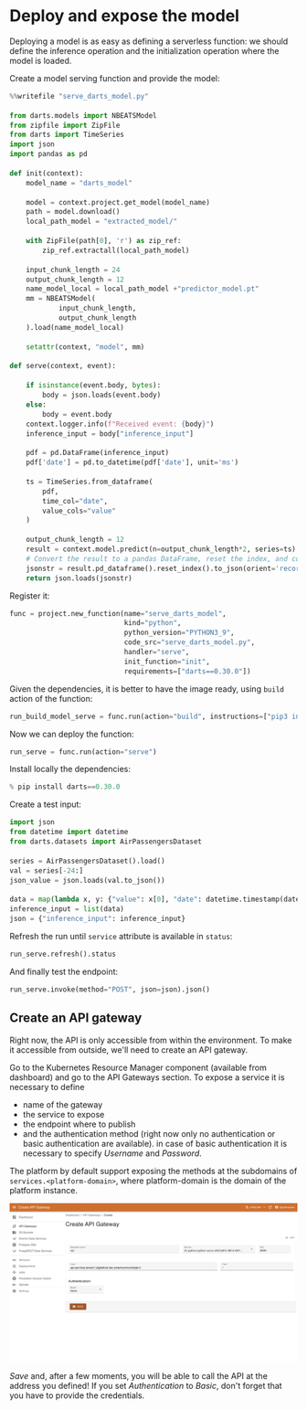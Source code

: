 # Deploy and expose the model

Deploying a model is as easy as defining a serverless function: we should define the inference operation and the initialization
operation where the model is loaded.

Create a model serving function and provide the model:

``` python
%%writefile "serve_darts_model.py"

from darts.models import NBEATSModel
from zipfile import ZipFile
from darts import TimeSeries
import json
import pandas as pd

def init(context):
    model_name = "darts_model"

    model = context.project.get_model(model_name)
    path = model.download()
    local_path_model = "extracted_model/"

    with ZipFile(path[0], 'r') as zip_ref:
        zip_ref.extractall(local_path_model)

    input_chunk_length = 24
    output_chunk_length = 12
    name_model_local = local_path_model +"predictor_model.pt"
    mm = NBEATSModel(
            input_chunk_length,
            output_chunk_length
    ).load(name_model_local)

    setattr(context, "model", mm)

def serve(context, event):

    if isinstance(event.body, bytes):
        body = json.loads(event.body)
    else:
        body = event.body
    context.logger.info(f"Received event: {body}")
    inference_input = body["inference_input"]

    pdf = pd.DataFrame(inference_input)
    pdf['date'] = pd.to_datetime(pdf['date'], unit='ms')

    ts = TimeSeries.from_dataframe(
        pdf,
        time_col="date",
        value_cols="value"
    )

    output_chunk_length = 12
    result = context.model.predict(n=output_chunk_length*2, series=ts)
    # Convert the result to a pandas DataFrame, reset the index, and convert to a list
    jsonstr = result.pd_dataframe().reset_index().to_json(orient='records')
    return json.loads(jsonstr)
```

Register it:

``` python
func = project.new_function(name="serve_darts_model",
                            kind="python",
                            python_version="PYTHON3_9",
                            code_src="serve_darts_model.py",
                            handler="serve",
                            init_function="init",
                            requirements=["darts==0.30.0"])
```

Given the dependencies, it is better to have the image ready, using ``build`` action of the function:

``` python
run_build_model_serve = func.run(action="build", instructions=["pip3 install torch torchvision torchaudio --index-url https://download.pytorch.org/whl/cpu","pip3 install darts==0.30.0"])
```

Now we can deploy the function:

``` python
run_serve = func.run(action="serve")
```

Install locally the dependencies:

``` python
% pip install darts==0.30.0
```

Create a test input:

``` python
import json
from datetime import datetime
from darts.datasets import AirPassengersDataset

series = AirPassengersDataset().load()
val = series[-24:]
json_value = json.loads(val.to_json())

data = map(lambda x, y: {"value": x[0], "date": datetime.timestamp(datetime.strptime(y, "%Y-%m-%dT%H:%M:%S.%f"))*1000}, json_value["data"], json_value["index"])
inference_input = list(data)
json = {"inference_input": inference_input}
```

Refresh the run until `service` attribute is available in `status`:

``` python
run_serve.refresh().status
```

And finally test the endpoint:

``` python
run_serve.invoke(method="POST", json=json).json()
```

## Create an API gateway

Right now, the API is only accessible from within the environment. To make it accessible from outside, we'll need to create an API gateway.

Go to the Kubernetes Resource Manager component (available from dashboard) and go to the API Gateways section. To expose a service it is necessary to define

- name of the gateway
- the service to expose
- the endpoint where to publish
- and the authentication method (right now only no authentication or basic authentication are available). in case of basic authentication it is necessary to specify  *Username* and *Password*.

The platform by default support exposing the methods at the subdomains of ``services.<platform-domain>``, where platform-domain is the domain of the platform instance.

![KRM APIGW image](../../images/scenario-etl/apigw-krm.png)

*Save* and, after a few moments, you will be able to call the API at the address you defined! If you set *Authentication* to *Basic*, don't forget that you have to provide the credentials.
